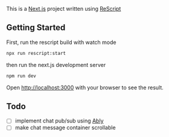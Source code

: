 This is a [Next.js](https://nextjs.org/) project written using [ReScript](https://rescript-lang.org/)

## Getting Started

First, run the rescript build with watch mode

```bash
npx run rescript:start
```

then run the next.js development server

```bash
npm run dev
```

Open [http://localhost:3000](http://localhost:3000) with your browser to see the result.

## Todo

- [ ] implement chat pub/sub using [Ably](https://ably.com/)
- [ ] make chat message container scrollable
